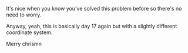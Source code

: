 It's nice when you know you've solved this problem before so there's no need to worry.

Anyway, yeah, this is basically day 17 again but with a slightly different coordinate
system.

Merry chrismn
